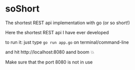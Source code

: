 # soShort
The shortest REST api implementation with go (or so short!)

Here the shortest REST api I have ever developed

to run it: just type `go run app.go` on terminal/command-line

and hit http://localhost:8080 aand boom 💥

Make sure that the port 8080 is not in use
